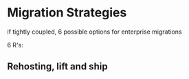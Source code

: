 # Migration Strategies
if tightly coupled, 6 possible options for enterprise migrations

6 R's:
## Rehosting, lift and ship
